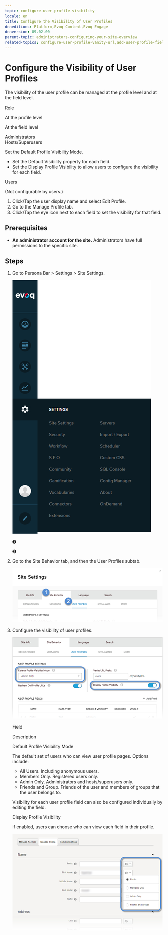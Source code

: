 ```yaml
---
topic: configure-user-profile-visibility
locale: en
title: Configure the Visibility of User Profiles
dnneditions: Platform,Evoq Content,Evoq Engage
dnnversion: 09.02.00
parent-topic: administrators-configuring-your-site-overview
related-topics: configure-user-profile-vanity-url,add-user-profile-field,edit-user-profile-field,delete-user-profile-field,organize-user-profile-fields
---
```


# Configure the Visibility of User Profiles

The visibility of the user profile can be managed at the profile level and at the field level.

Role

At the profile level

At the field level

Administrators  
Hosts/Superusers

Set the Default Profile Visibility Mode.

*   Set the Default Visibility property for each field.
*   Set the Display Profile Visibility to allow users to configure the visibility for each field.

Users

(Not configurable by users.)

1.  Click/Tap the user display name and select Edit Profile.
2.  Go to the Manage Profile tab.
3.  Click/Tap the eye icon next to each field to set the visibility for that field.

## Prerequisites

*   **An administrator account for the site.** Administrators have full permissions to the specific site.

## Steps

1.  Go to Persona Bar \> Settings \> Site Settings.
    
    ![Persona Bar > Settings > Site Settings](img/scr-pbar-host-Settings-E91.png)
    
    ➊
    
    ➋
    
2.  Go to the Site Behavior tab, and then the User Profiles subtab.
    
    ![Site Behavior > User Profiles](img/scr-pbtabs-host-Settings-SiteSettings-SiteBehavior-UserProfiles-E90.png)
    
3.  Configure the visibility of user profiles.
    
      
    
    ![Site Settings > Site Behavior > User Profiles — visibility settings](img/scr-SiteSettings-SiteBehavior-UserProfiles-UserProfileSettings-Visibility-E90.png)
    
      
    
    Field
    
    Description
    
    Default Profile Visibility Mode
    
    The default set of users who can view user profile pages. Options include:
    
    *   All Users. Including anonymous users.
    *   Members Only. Registered users only.
    *   Admin Only. Administrators and hosts/superusers only.
    *   Friends and Group. Friends of the user and members of groups that the user belongs to.
    
    Visibility for each user profile field can also be configured individually by editing the field.
    
    Display Profile Visibility
    
    If enabled, users can choose who can view each field in their profile.
    
      
    
    ![Field visibility controls for each field in the user's profile page.](img/scr-UserProfile-FieldVisibilityControls.png)